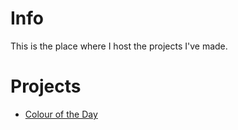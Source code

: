 <h1>Info</h1>
	<p>This is the place where I host the projects I've made.</p>
<h1>Projects</h1>
	<ul>
		<li><a href='http://quylaa.github.io/colour'>Colour of the Day</a></li>
	</ul>